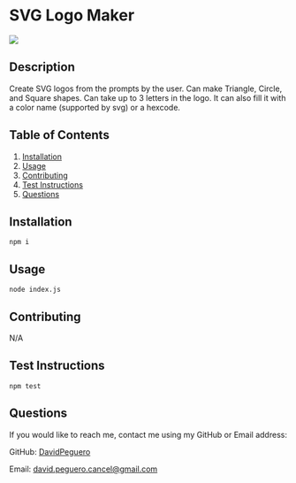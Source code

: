 
  # SVG Logo Maker
  [![](https://img.shields.io/badge/license-MIT-blue)](https://www.mend.io/resources/blog/top-open-source-licenses-explained/#MIT_License)
  ## Description
  Create SVG logos from the prompts by the user. Can make Triangle, Circle, and Square shapes. Can take up to 3 letters in the logo. It can also fill it with a color name (supported by svg) or a hexcode.
  ## Table of Contents
  1. [Installation](#installation)
  2. [Usage](#usage)
  3. [Contributing](#contributing)
  4. [Test Instructions](#test-instructions)
  5. [Questions](#questions)
  ## Installation
  ```npm i```
  ## Usage
  ```node index.js```
  ## Contributing
  N/A
  ## Test Instructions
  ```npm test```
  ## Questions
  If you would like to reach me, contact me using my GitHub or Email address:

  GitHub: [DavidPeguero](https://github.com/DavidPeguero)

  Email: [david.peguero.cancel@gmail.com](david.peguero.cancel@gmail.com)
  